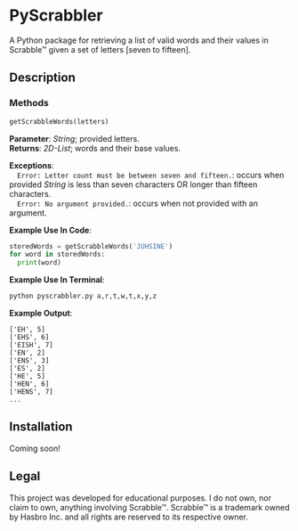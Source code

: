 # PyScrabbler

A Python package for retrieving a list of valid words and their values in Scrabble™ given a set of letters [seven to fifteen].

## Description

### Methods

```py
getScrabbleWords(letters)
```

**Parameter**: _String_; provided letters.<br>
**Returns**: _2D-List_; words and their base values.<br>

**Exceptions**:<br>
&emsp;`Error: Letter count must be between seven and fifteen.`: occurs when provided _String_ is less than seven characters OR longer than fifteen characters.<br>
&emsp;`Error: No argument provided.`: occurs when not provided with an argument.


**Example Use In Code**:

```py
storedWords = getScrabbleWords('JUHSINE')
for word in storedWords:
  print(word)
```

**Example Use In Terminal**:

```bash
python pyscrabbler.py a,r,t,w,t,x,y,z
```

**Example Output**:

```
['EH', 5]
['EHS', 6]
['EISH', 7]
['EN', 2]
['ENS', 3]
['ES', 2]
['HE', 5]
['HEN', 6]
['HENS', 7]
...
```

## Installation

Coming soon!

## Legal

This project was developed for educational purposes. I do not own, nor claim to own, anything involving Scrabble™. Scrabble™ is a trademark owned by Hasbro Inc. and all rights are reserved to its respective owner.
